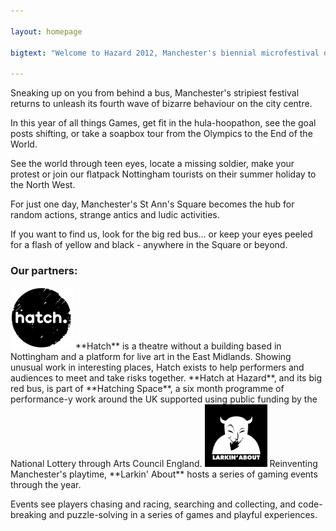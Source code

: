 ```yaml
---

layout: homepage

bigtext: "Welcome to Hazard 2012, Manchester's biennial microfestival of incidental intervention and spreeful scootery.  Now with added Hatch and Larkin'!"

---
```


Sneaking up on you from behind a bus, Manchester's stripiest festival returns to unleash its fourth wave of bizarre behaviour on the city centre. 

In this year of all things Games, get fit in the hula-hoopathon, see the goal posts shifting, or take a soapbox tour from the Olympics to the End of the World. 

See the world through teen eyes, locate a missing soldier, make your protest or join our flatpack Nottingham tourists on their summer holiday to the North West.

For just one day, Manchester's St Ann's Square becomes the hub for random actions, strange antics and ludic activities.    

If you want to find us, look for the big red bus… or keep your eyes peeled for a flash of yellow and black - anywhere in the Square or beyond.

### Our partners:
<img src="assets/images/hatch.png" alt="Hatch" class="inline"> 
**Hatch** is a theatre without a building based in Nottingham and a platform for live art in the East Midlands. Showing unusual work in interesting places, Hatch exists to help performers and audiences to meet and take risks together. **Hatch at Hazard**, and its big red bus, is part of **Hatching Space**, a six month programme of performance-y work around the UK supported using public funding by the National Lottery through Arts Council England.

<img src="assets/images/larkin.png" alt="Larkin About" class="inline">
Reinventing Manchester's playtime, **Larkin' About** hosts a series of gaming events through the year.

Events see players chasing and racing, searching and collecting, and code-breaking and puzzle-solving in a series of games and playful experiences.